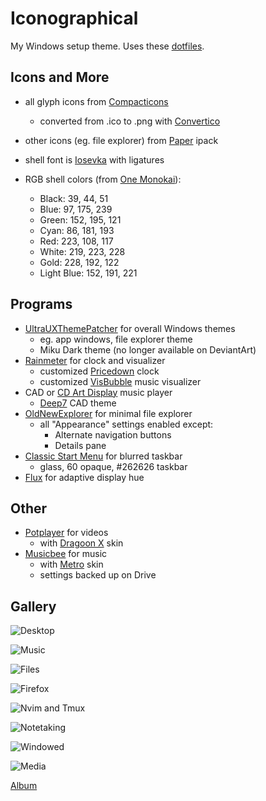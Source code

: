 # Iconographical

My Windows setup theme. Uses these [dotfiles](https://github.com/thilan-tran/dotfiles).

## Icons and More

- all glyph icons from [Compacticons](https://www.deviantart.com/tatosxl/art/Compacticons-479216575)
  - converted from .ico to .png with [Convertico](https://convertico.com/)
- other icons (eg. file explorer) from [Paper](https://www.deviantart.com/niivu/art/Paper-iPack-704858265) ipack

- shell font is [Iosevka](https://github.com/be5invis/Iosevka) with ligatures
- RGB shell colors (from [One Monokai](https://github.com/azemoh/vscode-one-monokai)):
  - Black:      39, 44, 51
  - Blue:       97, 175, 239
  - Green:      152, 195, 121
  - Cyan:       86, 181, 193
  - Red:        223, 108, 117
  - White:      219, 223, 228
  - Gold:       228, 192, 122
  - Light Blue: 152, 191, 221

## Programs

- [UltraUXThemePatcher](https://www.syssel.net/hoefs/software_uxtheme.php?lang=en) for overall Windows themes
  - eg. app windows, file explorer theme
  - Miku Dark theme (no longer available on DeviantArt)
- [Rainmeter](https://www.rainmeter.net/) for clock and visualizer
  - customized [Pricedown](https://www.deviantart.com/hello-123456/art/Pricedown-Rainmeter-Clock-185263055) clock
  - customized [VisBubble](https://www.deviantart.com/undefinist/art/VisBubble-Round-Visualizer-for-Rainmeter-488601501) music visualizer
- CAD or [CD Art Display](http://www.cdartdisplay.byethost8.com/?i=1) music player
  - [Deep7](https://www.deviantart.com/escasmu/art/dEEP7-Cad-170705325) CAD theme
- [OldNewExplorer](https://www.majorgeeks.com/files/details/oldnewexplorer.html) for minimal file explorer
  - all "Appearance" settings enabled except:
    - Alternate navigation buttons
    - Details pane
- [Classic Start Menu](http://www.classicshell.net/) for blurred taskbar
  - glass, 60 opaque, #262626 taskbar
- [Flux](https://justgetflux.com/) for adaptive display hue

## Other

- [Potplayer](https://potplayer.daum.net/) for videos
  - with [Dragoon X](https://www.deviantart.com/niivu/art/Dragoon-X-687204548) skin
- [Musicbee](https://getmusicbee.com/) for music
  - with [Metro](https://getmusicbee.com/forum/index.php?topic=9295.0) skin
  - settings backed up on Drive

## Gallery

![Desktop](https://imgur.com/TBA0Qf9.png)

![Music](https://imgur.com/65v1xWs.png)

![Files](https://imgur.com/Q9DK9QI.png)

![Firefox](https://imgur.com/BSjOCBO.png)

![Nvim and Tmux](https://imgur.com/H9yjsmj.png)

![Notetaking](https://imgur.com/T8EoBR2.png)

![Windowed](https://imgur.com/h7tL8zc.png)

![Media](https://imgur.com/NiRj3Xf.png)

[Album](https://imgur.com/a/gTn22Nh)
